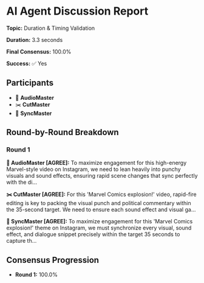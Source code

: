 # AI Agent Discussion Report

**Topic:** Duration & Timing Validation

**Duration:** 3.3 seconds

**Final Consensus:** 100.0%

**Success:** ✅ Yes

## Participants

- 🎵 **AudioMaster**
- ✂️ **CutMaster**
- 🎯 **SyncMaster**

## Round-by-Round Breakdown

### Round 1

**🎵 AudioMaster [AGREE]:** To maximize engagement for this high-energy Marvel-style video on Instagram, we need to lean heavily into punchy visuals and sound effects, ensuring rapid scene changes that sync perfectly with the di...

**✂️ CutMaster [AGREE]:** For this 'Marvel Comics explosion!' video, rapid-fire editing is key to packing the visual punch and political commentary within the 35-second target. We need to ensure each sound effect and visual ga...

**🎯 SyncMaster [AGREE]:** To maximize engagement for this 'Marvel Comics explosion!' theme on Instagram, we must synchronize every visual, sound effect, and dialogue snippet precisely within the target 35 seconds to capture th...

## Consensus Progression

- **Round 1:** 100.0%
